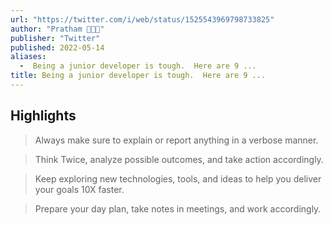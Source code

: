 ```yaml
---
url: "https://twitter.com/i/web/status/1525543969798733825"
author: "Pratham 👨‍💻🚀"
publisher: "Twitter"
published: 2022-05-14
aliases:
  -  Being a junior developer is tough.  Here are 9 ...
title: Being a junior developer is tough.  Here are 9 ...
---
```


## Highlights
> Always make sure to explain or report anything in a verbose manner.

> Think Twice, analyze possible outcomes, and take action accordingly.

> Keep exploring new technologies, tools, and ideas to help you deliver your goals 10X faster.

> Prepare your day plan, take notes in meetings, and work accordingly.

